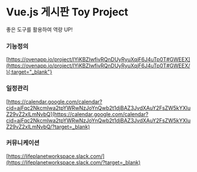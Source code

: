 # Vue.js 게시판 Toy Project
좋은 도구를 활용하여 역량 UP!

### 기능정의
[https://ovenapp.io/project/lYiKBZIwfivRQnDUyRyuXqjF6J4uTp0T#GWEEX](https://ovenapp.io/project/lYiKBZIwfivRQnDUyRyuXqjF6J4uTp0T#GWEEX/){:target="_blank"}

### 일정관리
[https://calendar.google.com/calendar?cid=ajFqc2NkcmIwa2tpYWRwNzJoYnQwb2t1djBAZ3JvdXAuY2FsZW5kYXIuZ29vZ2xlLmNvbQ](https://calendar.google.com/calendar?cid=ajFqc2NkcmIwa2tpYWRwNzJoYnQwb2t1djBAZ3JvdXAuY2FsZW5kYXIuZ29vZ2xlLmNvbQ/?target=_blank)

### 커뮤니케이션
[https://lifeplanetworkspace.slack.com/](https://lifeplanetworkspace.slack.com/?target=_blank)